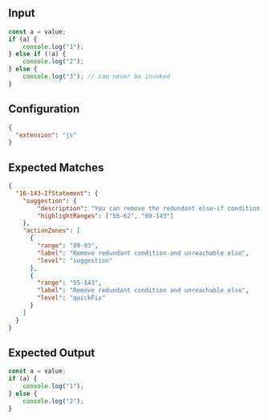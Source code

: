 
## Input
```javascript input
const a = value;
if (a) {
    console.log("1");
} else if (!a) {
    console.log("2");
} else {
    console.log("3"); // can never be invoked
}
```

## Configuration
```json configuration
{
  "extension": "js"
}
```

## Expected Matches
```json expected matches
{
  "16-143-IfStatement": {
    "suggestion": {
        "description": "You can remove the redundant else-if condition and the unreachable else.",
        "highlightRanges": ["55-62", "89-143"]
    },
    "actionZones": [
      {
        "range": "89-93",
        "label": "Remove redundant condition and unreachable else",
        "level": "suggestion"
      },
      {
        "range": "55-143",
        "label": "Remove redundant condition and unreachable else",
        "level": "quickFix"
      }
    ]
  }
}
```

## Expected Output
```javascript expected output
const a = value;
if (a) {
    console.log("1");
} else {
    console.log("2");
}
```
